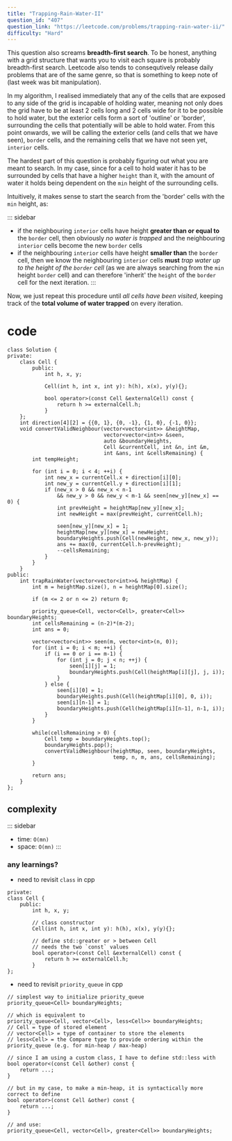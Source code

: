 ```yaml
---
title: "Trapping-Rain-Water-II"
question_id: "407"
question_link: "https://leetcode.com/problems/trapping-rain-water-ii/"
difficulty: "Hard"
---
```


This question also screams **breadth-first search**. 
To be honest, anything with a grid structure that wants you to visit each square is probably breadth-first search.
Leetcode also tends to consequtively release daily problems that are of the same genre, so that is something to keep note of (last week was bit manipulation).

In my algorithm, I realised immediately that any of the cells that are exposed to any side of the grid is incapable of holding water,
meaning not only does the grid have to be at least 2 cells long and 2 cells wide for it to be possible to hold water,
but the exterior cells form a sort of 'outline' or 'border', surrounding the cells that potentially will be able to hold water.
From this point onwards, we will be calling the exterior cells (and cells that we have seen), `border` cells,
and the remaining cells that we have not seen yet, `interior` cells.

The hardest part of this question is probably figuring out what you are meant to search. In my case,
since for a cell to hold water it has to be surrounded by cells that have a higher `height` than it,
with the amount of water it holds being dependent on the `min` height of the surrounding cells.

Intuitively, it makes sense to start the search from the 'border' cells with the `min` height, as:

::: sidebar
- if the neighbouring `interior` cells have height **greater than or equal to** the `border` cell, then obviously *no water is trapped* and the neighbouring `interior` cells become the new `border` cells
- if the neighbouring `interior` cells have height **smaller than** the `border` cell, then we know the neighbouring `interior` cells **must** *trap water up to the height of the `border` cell* (as we are always searching from the `min` height `border` cell) and can therefore 'inherit' the `height` of the `border` cell for the next iteration.
:::

Now, we just repeat this procedure until *all cells have been visited*, keeping track of the **total volume of water trapped** on every iteration. 

# cod<span>e</span>

``` {.cpp}
class Solution {
private:
    class Cell {
        public:
            int h, x, y;

            Cell(int h, int x, int y): h(h), x(x), y(y){};

            bool operator>(const Cell &externalCell) const {
                return h >= externalCell.h;
            }
    };
    int direction[4][2] = {{0, 1}, {0, -1}, {1, 0}, {-1, 0}};
    void convertValidNeighbour(vector<vector<int>> &heightMap, 
                               vector<vector<int>> &seen, 
                               auto &boundaryHeights, 
                               Cell &currentCell, int &n, int &m, 
                               int &ans, int &cellsRemaining) {
        int tempHeight;

        for (int i = 0; i < 4; ++i) {
            int new_x = currentCell.x + direction[i][0];
            int new_y = currentCell.y + direction[i][1];
            if (new_x > 0 && new_x < n-1 
                && new_y > 0 && new_y < m-1 && seen[new_y][new_x] == 0) {
                int prevHeight = heightMap[new_y][new_x];
                int newHeight = max(prevHeight, currentCell.h);

                seen[new_y][new_x] = 1;
                heightMap[new_y][new_x] = newHeight;
                boundaryHeights.push(Cell(newHeight, new_x, new_y));
                ans += max(0, currentCell.h-prevHeight);
                --cellsRemaining;
            }
        }
    }
public:
    int trapRainWater(vector<vector<int>>& heightMap) {
        int m = heightMap.size(), n = heightMap[0].size();
        
        if (m <= 2 or n <= 2) return 0;

        priority_queue<Cell, vector<Cell>, greater<Cell>> boundaryHeights;
        int cellsRemaining = (n-2)*(m-2);
        int ans = 0;

        vector<vector<int>> seen(m, vector<int>(n, 0));
        for (int i = 0; i < m; ++i) {
            if (i == 0 or i == m-1) {
                for (int j = 0; j < n; ++j) {
                    seen[i][j] = 1;
                    boundaryHeights.push(Cell(heightMap[i][j], j, i));
                }
            } else {
                seen[i][0] = 1;
                boundaryHeights.push(Cell(heightMap[i][0], 0, i));
                seen[i][n-1] = 1;
                boundaryHeights.push(Cell(heightMap[i][n-1], n-1, i));
            }
        }

        while(cellsRemaining > 0) {
            Cell temp = boundaryHeights.top();
            boundaryHeights.pop();
            convertValidNeighbour(heightMap, seen, boundaryHeights, 
                                  temp, n, m, ans, cellsRemaining);
        }

        return ans;
    }
};
```

## complexit<span>y</span>

::: sidebar
- time: `O(mn)`
- space: `O(mn)`
:::

### any learnings<span>?</span>

- need to revisit `class` in cpp

``` {.cpp}
private:
class Cell {
    public:
        int h, x, y;

        // class constructor
        Cell(int h, int x, int y): h(h), x(x), y(y){};

        // define std::greater or > between Cell
        // needs the two `const` values
        bool operator>(const Cell &externalCell) const {
            return h >= externalCell.h;
        }
};
```

- need to revisit `priority_queue` in cpp

```{.cpp}
// simplest way to initialize priority_queue
priority_queue<Cell> boundaryHeights;

// which is equivalent to
priority_queue<Cell, vector<Cell>, less<Cell>> boundaryHeights;
// Cell = type of stored element
// vector<Cell> = type of container to store the elements
// less<Cell> = the Compare type to provide ordering within the priority_queue (e.g. for min-heap / max-heap)

// since I am using a custom class, I have to define std::less with
bool operator<(const Cell &other) const {
    return ...;
}

// but in my case, to make a min-heap, it is syntactically more correct to define
bool operator>(const Cell &other) const {
    return ...;
}

// and use:
priority_queue<Cell, vector<Cell>, greater<Cell>> boundaryHeights;
```
